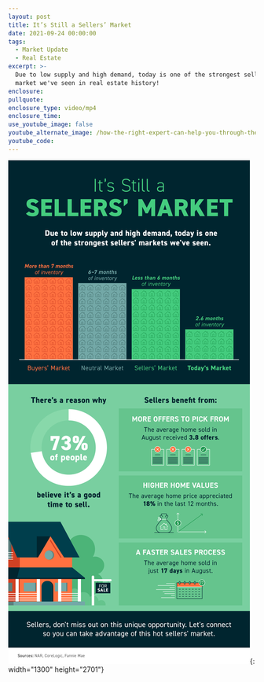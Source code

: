 ```yaml
---
layout: post
title: It’s Still a Sellers’ Market
date: 2021-09-24 00:00:00
tags:
  - Market Update
  - Real Estate
excerpt: >-
  Due to low supply and high demand, today is one of the strongest seller's
  market we've seen in real estate history! 
enclosure:
pullquote:
enclosure_type: video/mp4
enclosure_time:
use_youtube_image: false
youtube_alternate_image: /how-the-right-expert-can-help-you-through-the-overwhelming-market-13.png
youtube_code:
---
```

![](/20210924-mem-1.png){: width="1300" height="2701"}
